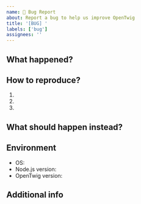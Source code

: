```yaml
---
name: 🐛 Bug Report
about: Report a bug to help us improve OpenTwig
title: '[BUG] '
labels: ['bug']
assignees: ''
---
```


## What happened?
<!-- Brief description of the bug -->

## How to reproduce?
1. 
2. 
3. 

## What should happen instead?
<!-- Expected behavior -->

## Environment
- OS: 
- Node.js version: 
- OpenTwig version: 

## Additional info
<!-- Screenshots, config files, error messages, etc. -->